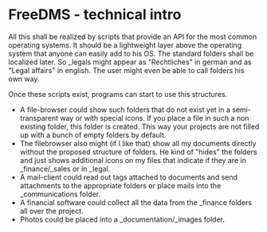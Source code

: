 # FreeDMS - technical intro

All this shall be realized by scripts that provide an API for the most common operating systems. It should be a lightweight layer above the operating system that anyone can easily add to his OS. The standard folders shall be localized later. So _legals might appear as "Rechtliches" in german and as "Legal affairs" in english. The user might even be able to call folders his own way. 

Once these scripts exist, programs can start to use this structures.
  * A file-browser could show such folders that do not exist yet in a semi-transparent way or with special icons. If you place a file in such a non existing folder, this folder is created. This way your projects are not filled up with a bunch of empty folders by default. 
  * The filebrowser also might (if I like that) show all my documents directly without the proposed structure of folders. He kind of "hides" the folders and just shows additional icons on my files that indicate if they are in _finance/_sales or in _legal. 
  * A mail-client could read out tags attached to documents and send attachments to the appropriate folders or place mails into the _communications folder.
  * A financial software could collect all the data from the _finance folders all over the project.
  * Photos could be placed into a _documentation/_images folder.
